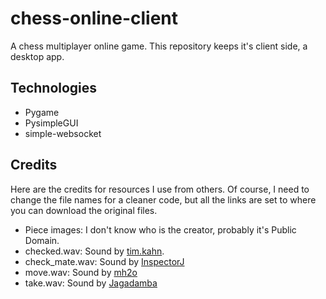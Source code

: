 # chess-online-client
A chess multiplayer online game. This repository keeps it's client side, a desktop app. 

<!--Imagem-->

<!--## Download
Colocar botoes com download para windows e linux.
-->

<!--## How to Play

First, click at Play and wait for a match (this is not a famous plataform, so I recommend you invite a friend to do the same and you two should be matched).
The game will then start. Just click at the pieces, then in the squares you want.
-->

## Technologies
* Pygame
* PysimpleGUI
* simple-websocket

## Credits
Here are the credits for resources I use from others. Of course, I need to change the file names for a cleaner code, but all the links are set to where you can download the original files. 

* Piece images: I don't know who is the creator, probably it's Public Domain.
* checked.wav: Sound by [tim.kahn](https://freesound.org/s/93356/).
* check_mate.wav: Sound by [InspectorJ](https://freesound.org/s/415510/)
* move.wav: Sound by [mh2o](https://freesound.org/s/351518/)
* take.wav: Sound by [Jagadamba](https://freesound.org/s/254316/)
